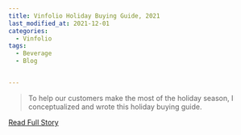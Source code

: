 ```yaml
---
title: Vinfolio Holiday Buying Guide, 2021
last_modified_at: 2021-12-01
categories:
  - Vinfolio
tags:
  - Beverage
  - Blog


---
```


> To help our customers make the most of the holiday season, I conceptualized and wrote this holiday buying guide. 

<a href="https://blog.vinfolio.com/wp-content/uploads/2021/11/Vinfolio-Holiday-Buying-Guide-2021.pdf" target="_blank">Read Full Story</a>
